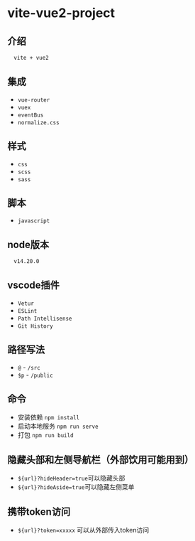 # vite-vue2-project

## 介绍
  ```sh
    vite + vue2
  ```
## 集成
  - `vue-router`
  - `vuex`
  - `eventBus`
  - `normalize.css`
## 样式
  - `css`
  - `scss`
  - `sass`
## 脚本
  - `javascript`
## node版本
  ```sh
    v14.20.0
  ```
## vscode插件
  - `Vetur`
  - `ESLint`
  - `Path Intellisense`
  - `Git History`
## 路径写法
- `@` - `/src`
- `$p` - `/public`

## 命令
 - 安装依赖 `npm install`
 - 启动本地服务 `npm run serve`
 - 打包 `npm run build`

 ## 隐藏头部和左侧导航栏（外部饮用可能用到）
  - `${url}?hideHeader=true`可以隐藏头部
  - `${url}?hideAside=true`可以隐藏左侧菜单

## 携带token访问
  - `${url}?token=xxxxx` 可以从外部传入token访问